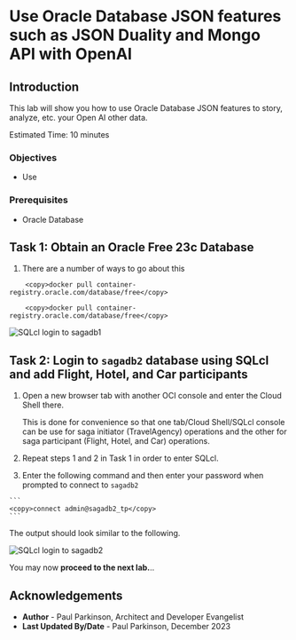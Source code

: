 # Use Oracle Database JSON features such as JSON Duality and Mongo API with OpenAI

## Introduction

This lab will show you how to use Oracle Database JSON features to story, analyze, etc. your Open AI other data.

Estimated Time:  10 minutes

### Objectives

-   Use 

### Prerequisites

- Oracle Database

## Task 1: Obtain an Oracle Free 23c Database

1.    There are a number of ways to go about this 

```
    <copy>docker pull container-registry.oracle.com/database/free</copy>
   ```

```
    <copy>docker pull container-registry.oracle.com/database/free</copy>
```
    

   ![SQLcl login to sagadb1](images/connectwithSQLcl.png " ")


## Task 2: Login to `sagadb2` database using SQLcl and add Flight, Hotel, and Car participants

1.    Open a new browser tab with another OCI console and enter the Cloud Shell there. 

       This is done for convenience so that one tab/Cloud Shell/SQLcl console can be use for saga initiator (TravelAgency) operations and the other for saga participant (Flight, Hotel, and Car) operations. 

2.    Repeat steps 1 and 2 in Task 1 in order to enter SQLcl.

3.    Enter the following command and then enter your password when prompted to connect to `sagadb2`

    ```
    <copy>connect admin@sagadb2_tp</copy>
    ```  
   
   The output should look similar to the following.

   ![SQLcl login to sagadb2](images/connectwithSQLclsaga2.png " ")
   


You may now **proceed to the next lab.**..

## Acknowledgements

* **Author** - Paul Parkinson, Architect and Developer Evangelist
* **Last Updated By/Date** - Paul Parkinson, December 2023
